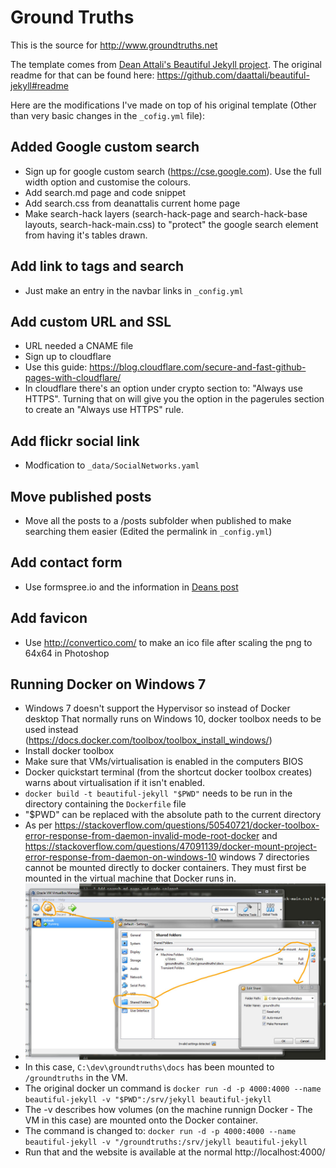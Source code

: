 # Ground Truths

This is the source for http://www.groundtruths.net

The template comes from [Dean Attali's Beautiful Jekyll project](http://deanattali.com/beautiful-jekyll). The original readme for that can be found here: https://github.com/daattali/beautiful-jekyll#readme

Here are the modifications I've made on top of his original template (Other than very basic changes in the `_cofig.yml` file):

## Added Google custom search

* Sign up for google custom search (https://cse.google.com). Use the full width option and customise the colours.
* Add search.md page and code snippet
* Add search.css from deanattalis current home page
* Make search-hack layers (search-hack-page and search-hack-base layouts, search-hack-main.css) to "protect" the google search element from having it's tables drawn.

## Add link to tags and search

* Just make an entry in the navbar links in `_config.yml`

## Add custom URL and SSL

* URL needed a CNAME file
* Sign up to cloudflare
* Use this guide: https://blog.cloudflare.com/secure-and-fast-github-pages-with-cloudflare/
* In cloudflare there's an option under crypto section to: "Always use HTTPS". Turning that on will give you the option in the pagerules section to create an "Always use HTTPS" rule.

## Add flickr social link

* Modfication to `_data/SocialNetworks.yaml`

## Move published posts

* Move all the posts to a /posts subfolder when published to make searching them easier (Edited the permalink in `_config.yml`)

## Add contact form

* Use formspree.io and the information in [Deans post](http://disq.us/p/1qmi76b)

## Add favicon

* Use http://convertico.com/ to make an ico file after scaling the png to 64x64 in Photoshop

## Running Docker on Windows 7

* Windows 7 doesn't support the Hypervisor so instead of Docker desktop That normally runs on Windows 10, docker toolbox needs to be used instead (https://docs.docker.com/toolbox/toolbox_install_windows/)
* Install docker toolbox
* Make sure that VMs/virtualisation is enabled in the computers BIOS
* Docker quickstart terminal (from the shortcut docker toolbox creates) warns about virtualisation if it isn't enabled.
* `docker build -t beautiful-jekyll "$PWD"` needs to be run in the directory containing the `Dockerfile` file
* "$PWD" can be replaced with the absolute path to the current directory
* As per https://stackoverflow.com/questions/50540721/docker-toolbox-error-response-from-daemon-invalid-mode-root-docker and https://stackoverflow.com/questions/47091139/docker-mount-project-error-response-from-daemon-on-windows-10 windows 7 directories cannot be mounted directly to docker containers. They must first be mounted in the virtual machine that Docker runs in.
* ![Virtual Machine](images/mount_folder_vm.jpg)
* In this case, `C:\dev\groundtruths\docs` has been mounted to `/groundtruths` in the VM.
* The original docker un command is `docker run -d -p 4000:4000 --name beautiful-jekyll -v "$PWD":/srv/jekyll beautiful-jekyll`
* The -v describes how volumes (on the machine runnign Docker - The VM in this case) are mounted onto the Docker container.
* The command is changed to: `docker run -d -p 4000:4000 --name beautiful-jekyll -v "/groundtruths:/srv/jekyll beautiful-jekyll`
* Run that and the website is available at the normal http://localhost:4000/
